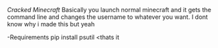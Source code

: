 *Cracked Minecraft*
Basically you launch normal minecraft and it gets the command line and changes the username to whatever you want. I dont know why i made this but yeah




-Requirements
pip install psutil
<thats it
